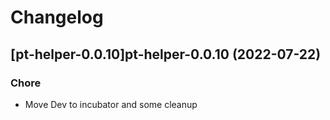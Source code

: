 # Changelog



## [pt-helper-0.0.10]pt-helper-0.0.10 (2022-07-22)

### Chore

- Move Dev to incubator and some cleanup
  
  